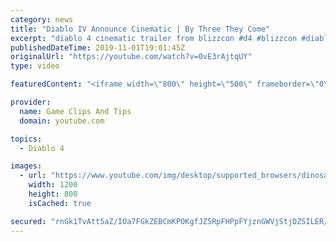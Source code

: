 ```yaml
---
category: news
title: "Diablo IV Announce Cinematic | By Three They Come"
excerpt: "diablo 4 cinematic trailer from blizzcon #d4 #blizzcon #diablo."
publishedDateTime: 2019-11-01T19:01:45Z
originalUrl: "https://youtube.com/watch?v=0vE3rAjtqUY"
type: video

featuredContent: "<iframe width=\"800\" height=\"500\" frameborder=\"0\" src=\"https://www.youtube.com/embed/0vE3rAjtqUY\" allow=\"accelerometer; autoplay; encrypted-media; gyroscope; picture-in-picture\" allowfullscreen></iframe>"

provider:
  name: Game Clips And Tips
  domain: youtube.com

topics:
  - Diablo 4

images:
  - url: "https://www.youtube.com/img/desktop/supported_browsers/dinosaur.png"
    width: 1200
    height: 800
    isCached: true

secured: "rnGk1TvAtt5aZ/IOa7FGkZEBCmKPOKgfJZ5RpFHPpFYjznGWVjStjDZSILER/Z6IfDCCpC2cczLhWXp9Q0dWDHll9L07qn926CuExVecL8jvzCmRJEauOFHj2h45OAhHlNVZXmfkhdgVKOcMBmOFGs4vMZ5A51ZLbT+CS9adqP6I2uLs//qu5PKtcnPl9KuSR0ycVxH0Me5gjdgUob1ZYz3hmYLsslPm8MykH7C46LQ+HsVLT4XbDDHUYS2gc0xbu2pDV31vGw9Mj7s+DAvLLsOD7HWfMp8n88bWQXkhufT1hv2bsZX9HvPK4sy/+APkylw3acbIZcVCcNrtFoE+QnQpE24ae2nShTPVTxCML4I062oIDxzzLEfFGrwmyWxOx8GqCvy0SjMepzGmk/YKoA==;OJlNEYi7RLmfYLNWvd6k6g=="
---
```


